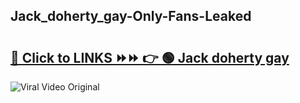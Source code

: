 
 ## Jack_doherty_gay-Only-Fans-Leaked

# <h2><a href="https://clipsfans.com/Jack_doherty_gay&ref=git">🔗 Click to LINKS ⏩⏩ 👉 🟢 Jack doherty gay </a></h2>

<a href="https://clipsfans.com/Jack_doherty_gay&ref=git" rel="nofollow" data-target="animated-image.originalLink"><img src="https://i.ibb.co.com/xMMVF88/686577567.gif" alt="Viral Video Original" style="max-width: 100%; display: inline-block;" data-target="animated-image.originalImage"></a>

